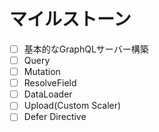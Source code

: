 # マイルストーン

- [ ] 基本的なGraphQLサーバー構築
- [ ] Query
- [ ] Mutation
- [ ] ResolveField
- [ ] DataLoader
- [ ] Upload(Custom Scaler)
- [ ] Defer Directive
